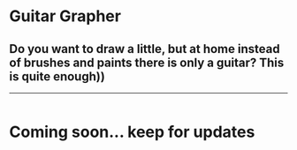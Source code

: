 # Guitar Grapher

## Do you want to draw a little, but at home instead of brushes and paints there is only a guitar? This is quite enough))
---
![]()
# Coming soon... keep for updates